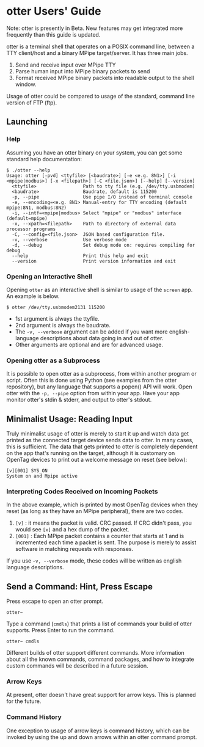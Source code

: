 # otter Users' Guide

Note: otter is presently in Beta.  New features may get integrated more frequently than this guide is updated.

otter is a terminal shell that operates on a POSIX command line, between a TTY client/host and a binary MPipe target/server.  It has three main jobs.

1. Send and receive input over MPipe TTY
2. Parse human input into MPipe binary packets to send
3. Format received MPipe binary packets into readable output to the shell window.

Usage of otter could be compared to usage of the standard, command line version of FTP (ftp).

## Launching

### Help
Assuming you have an otter binary on your system, you can get some standard help documentation:

```
$ ./otter --help
Usage: otter [-pvd] <ttyfile> [<baudrate>] [-e <e.g. 8N1>] [-i <mpipe|modbus>] [-x <filepath>] [-C <file.json>] [--help] [--version]
  <ttyfile>                 Path to tty file (e.g. /dev/tty.usbmodem)
  <baudrate>                Baudrate, default is 115200
  -p, --pipe                Use pipe I/O instead of terminal console
  -e, --encoding=<e.g. 8N1> Manual-entry for TTY encoding (default mpipe:8N1, modbus:8N2)
  -i, --intf=<mpipe|modbus> Select "mpipe" or "modbus" interface (default=mpipe)
  -x, --xpath=<filepath>    Path to directory of external data processor programs
  -C, --config=<file.json>  JSON based configuration file.
  -v, --verbose             Use verbose mode
  -d, --debug               Set debug mode on: requires compiling for debug
  --help                    Print this help and exit
  --version                 Print version information and exit
```

### Opening an Interactive Shell

Opening `otter` as an interactive shell is similar to usage of the `screen` app.  An example is below.

```
$ otter /dev/tty.usbmodem2131 115200
```

* 1st argument is always the ttyfile.
* 2nd argument is always the baudrate.  
* The `-v, --verbose` argument can be added if you want more english-language descriptions about data going in and out of otter.
* Other arguments are optional and are for advanced usage.

### Opening otter as a Subprocess

It is possible to open otter as a subprocess, from within another program or script.  Often this is done using Python (see examples from the otter repository), but any language that supports a popen() API will work.  Open otter with the `-p, --pipe` option from within your app. Have your app monitor otter's stdin & stderr, and output to otter's stdout.

## Minimalist Usage: Reading Input

Truly minimalist usage of otter is merely to start it up and watch data get printed as the connected target device sends data to otter.  In many cases, this is sufficient.  The data that gets printed to otter is completely dependent on the app that's running on the target, although it is customary on OpenTag devices to print out a welcome message on reset (see below):

```
[v][001] SYS_ON
System on and Mpipe active
```

### Interpreting Codes Received on Incoming Packets

In the above example, which is printed by most OpenTag devices when they reset (as long as they have an MPipe peripheral), there are two codes.

1. `[v]` : it means the packet is valid.  CRC passed.  If CRC didn't pass, you would see `[x]` and a hex dump of the packet.
2. `[001]` : Each MPipe packet contains a counter that starts at 1 and is incremented each time a packet is sent.  The purpose is merely to assist software in matching requests with responses.

If you use `-v, --verbose` mode, these codes will be written as english language descriptions.


## Send a Command: Hint, Press Escape

Press escape to open an otter prompt.

```
otter~ 
```

Type a command (`cmdls`) that prints a list of commands your build of otter supports.  Press Enter to run the command.

```
otter~ cmdls
```

Different builds of otter support different commands.  More information about all the known commands, command packages, and how to integrate custom commands will be described in a future session.

### Arrow Keys

At present, otter doesn't have great support for arrow keys.  This is planned for the future.

### Command History

One exception to usage of arrow keys is command history, which can be invoked by using the up and down arrows within an otter command prompt.

